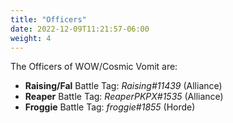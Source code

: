 ```yaml
---
title: "Officers"
date: 2022-12-09T11:21:57-06:00
weight: 4
---
```


The Officers of WOW/Cosmic Vomit are:

- **Raising/Fal** Battle Tag: *Raising#11439*    (Alliance)
- **Reaper** Battle Tag: *ReaperPKPX#1535*   (Alliance)
- **Froggie** Battle Tag: *froggie#1855*   (Horde)


